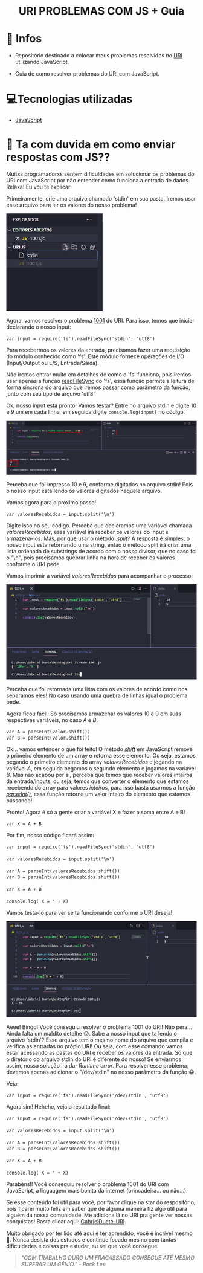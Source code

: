 <h1 align='center'>
    URI PROBLEMAS COM JS + Guia
</h1>

# 🤠 Infos

- Repositório destinado a colocar meus problemas resolvidos no [URI](https://www.urionlinejudge.com.br/judge/pt) utilizando JavaScript.

- Guia de como resolver problemas do URI com JavaScript.

# 💻Tecnologias utilizadas

- [JavaScript](https://www.javascript.com/)

# 🤔 Ta com duvida em como enviar respostas com JS??

<p> 
Muitxs programadorxs sentem dificuldades em solucionar os problemas do URI com JavaScript por não entender como funciona a entrada de dados. Relaxa! Eu vou te explicar:

Primeiramente, crie uma arquivo chamado 'stdin' em sua pasta. Iremos usar esse arquivo para ler os valores do nosso problema!

<img src= 'imagensReadme/img1.png' >

Agora, vamos resolver o problema [1001](https://www.urionlinejudge.com.br/judge/pt/problems/view/1001) do URI. Para isso, temos que iniciar declarando o nosso input:

````
var input = require('fs').readFileSync('stdin', 'utf8')
````

Para recebermos os valores da entrada, precisamos fazer uma requisição do módulo conhecido como 'fs'. Este módulo fornece operações de I/O (Input/Output ou E/S, Entrada/Saída).

Não iremos entrar muito em detalhes de como o 'fs' funciona, pois iremos usar apenas a função [readFileSync](https://www.geeksforgeeks.org/node-js-fs-readfilesync-method/) do 'fs', essa função permite a leitura de forma síncrona do arquivo que iremos passar como parâmetro da função, junto com seu tipo de arquivo 'utf8'.

Ok, nosso input está pronto! Vamos testar? Entre no arquivo stdin e digite 10 e 9 um em cada linha, em seguida digite ```console.log(input)``` no código.

<img src= 'imagensReadme/img2.png'>

Perceba que foi impresso 10 e 9, conforme digitados no arquivo stdin! Pois o nosso input está lendo os valores digitados naquele arquivo. 

Vamos agora para o próximo passo!

````
var valoresRecebidos = input.split('\n')
````


Digite isso no seu código. Perceba que declaramos uma variável chamada *valoresRecebidos*, essa variável irá receber os valores do input e armazena-los. Mas, por que usar o método *.split*? A resposta é simples, o nosso input esta retornando uma string, então o método split irá criar uma lista ordenada de substrings de acordo com o nosso divisor, que no caso foi o "\n", pois precisamos quebrar linha na hora de receber os valores conforme o URI pede.

Vamos imprimir a variável *valoresRecebidos* para acompanhar o processo:

<img src= 'imagensReadme/img3.png'>

Perceba que foi retornada uma lista com os valores de acordo como nos separamos eles! No caso usando uma quebra de linhas igual o problema pede.

Agora ficou fácil! Só precisamos armazenar os valores 10 e 9 em suas respectivas variáveis, no caso *A* e *B*.

````
var A = parseInt(valor.shift())
var B = parseInt(valor.shift())
````

Ok... vamos entender o que foi feito! O método *[shift](https://developer.mozilla.org/pt-BR/docs/Web/JavaScript/Reference/Global_Objects/Array/shift)* em JavaScript remove o primeiro elemento de um array e retorna esse elemento. Ou seja, estamos pegando o primeiro elemento do array *valoresRecebidos* e jogando na variável *A*, em seguida pegamos o segundo elemento e jogamos na variável *B*. Mas não acabou por aí, perceba que temos que receber valores inteiros da entrada/inputs, ou seja, temos que converter o elemento que estamos recebendo do array para valores *inteiros*, para isso basta usarmos a função [*parseInt()*](https://developer.mozilla.org/pt-BR/docs/Web/JavaScript/Reference/Global_Objects/parseInt), essa função retorna um valor inteiro do elemento que estamos passando!

Pronto! Agora é só a gente criar a variável X e fazer a soma entre A e B!

````
var X = A + B
````

Por fim, nosso código ficará assim:

````
var input = require('fs').readFileSync('stdin', 'utf8')

var valoresRecebidos = input.split('\n')

var A = parseInt(valoresRecebidos.shift())
var B = parseInt(valoresRecebidos.shift())

var X = A + B

console.log('X = ' + X)
````
Vamos testa-lo para ver se ta funcionando conforme o URI deseja!

<img src= 'imagensReadme/img4.png'>

Aeee! Bingo! Você conseguiu resolver o problema 1001 do URI! Não pera... Ainda falta um maldito detalhe 😜. Sabe a nosso input que ta lendo o arquivo 'stdin'? Esse arquivo tem o mesmo nome do arquivo que compila e verifica as entradas no própio URI! Ou seja, com esse comando vamos estar acessando as pastas do URI e receber os valores da entrada. Só que o diretório do arquivo stdin do URI é diferente do nosso! Se enviarmos assim, nossa solução irá dar *Runtime error*. Para resolver esse problema, devemos apenas adicionar o "/dev/stdin" no nosso parâmetro da função 😀. 

Veja: 

````
var input = require('fs').readFileSync('/dev/stdin', 'utf8')
````

Agora sim! Hehehe, veja o resultado final: 

````
var input = require('fs').readFileSync('/dev/stdin', 'utf8')

var valoresRecebidos = input.split('\n')

var A = parseInt(valoresRecebidos.shift())
var B = parseInt(valoresRecebidos.shift())

var X = A + B

console.log('X = ' + X)
````

Parabéns!! Você conseguiu resolver o problema 1001 do URI com JavaScript, a linguagem mais bonita da internet (brincadeira... ou não...).

Se esse conteúdo foi útil para você, por favor clique na star do respositório, pois ficarei muito feliz em saber que de alguma maneira fiz algo útil para alguém da nossa comunidade. Me adiciona lá no URI pra gente ver nossas conquistas! Basta clicar aqui: [GabrielDuete-URI](https://www.urionlinejudge.com.br/judge/pt/profile/412152).

Muito obrigado por ter lido até aqui e ter aprendido, você é incrível mesmo 💜. Nunca desista dos estudos e continue focado mesmo com tantas dificuldades e coisas pra estudar, eu sei que você consegue!

<cite> 
<blockquote>"COM TRABALHO DURO UM FRACASSADO CONSEGUE ATÉ MESMO SUPERAR UM GÊNIO." - Rock Lee
</blockquote>
</cite>

</p>
